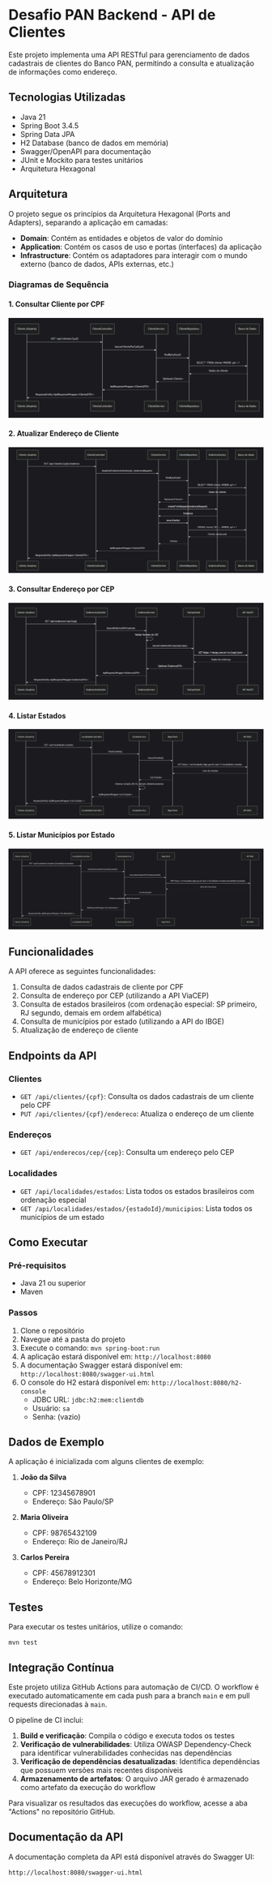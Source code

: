 # Desafio PAN Backend - API de Clientes

Este projeto implementa uma API RESTful para gerenciamento de dados cadastrais de clientes do Banco PAN, permitindo a consulta e atualização de informações como endereço.

## Tecnologias Utilizadas

- Java 21
- Spring Boot 3.4.5
- Spring Data JPA
- H2 Database (banco de dados em memória)
- Swagger/OpenAPI para documentação
- JUnit e Mockito para testes unitários
- Arquitetura Hexagonal

## Arquitetura

O projeto segue os princípios da Arquitetura Hexagonal (Ports and Adapters), separando a aplicação em camadas:

- **Domain**: Contém as entidades e objetos de valor do domínio
- **Application**: Contém os casos de uso e portas (interfaces) da aplicação
- **Infrastructure**: Contém os adaptadores para interagir com o mundo externo (banco de dados, APIs externas, etc.)

### Diagramas de Sequência

#### 1. Consultar Cliente por CPF

![diagrama-consultar.png](diagrama-consultar.png)


#### 2. Atualizar Endereço de Cliente

![diagrama-put-clientes.png](diagrama-put-clientes.png)

#### 3. Consultar Endereço por CEP

![diagrama-consultar-endereco-cep.png](diagrama-consultar-endereco-cep.png)

#### 4. Listar Estados

![diagrama-listar-estados.png](diagrama-listar-estados.png)

#### 5. Listar Municípios por Estado

![diagrama-listar-municipios-estados.png](diagrama-listar-municipios-estados.png)

## Funcionalidades

A API oferece as seguintes funcionalidades:

1. Consulta de dados cadastrais de cliente por CPF
2. Consulta de endereço por CEP (utilizando a API ViaCEP)
3. Consulta de estados brasileiros (com ordenação especial: SP primeiro, RJ segundo, demais em ordem alfabética)
4. Consulta de municípios por estado (utilizando a API do IBGE)
5. Atualização de endereço de cliente

## Endpoints da API

### Clientes

- `GET /api/clientes/{cpf}`: Consulta os dados cadastrais de um cliente pelo CPF
- `PUT /api/clientes/{cpf}/endereco`: Atualiza o endereço de um cliente

### Endereços

- `GET /api/enderecos/cep/{cep}`: Consulta um endereço pelo CEP

### Localidades

- `GET /api/localidades/estados`: Lista todos os estados brasileiros com ordenação especial
- `GET /api/localidades/estados/{estadoId}/municipios`: Lista todos os municípios de um estado

## Como Executar

### Pré-requisitos

- Java 21 ou superior
- Maven

### Passos

1. Clone o repositório
2. Navegue até a pasta do projeto
3. Execute o comando: `mvn spring-boot:run`
4. A aplicação estará disponível em: `http://localhost:8080`
5. A documentação Swagger estará disponível em: `http://localhost:8080/swagger-ui.html`
6. O console do H2 estará disponível em: `http://localhost:8080/h2-console`
   - JDBC URL: `jdbc:h2:mem:clientdb`
   - Usuário: `sa`
   - Senha: (vazio)

## Dados de Exemplo

A aplicação é inicializada com alguns clientes de exemplo:

1. **João da Silva**
   - CPF: 12345678901
   - Endereço: São Paulo/SP

2. **Maria Oliveira**
   - CPF: 98765432109
   - Endereço: Rio de Janeiro/RJ

3. **Carlos Pereira**
   - CPF: 45678912301
   - Endereço: Belo Horizonte/MG

## Testes

Para executar os testes unitários, utilize o comando:

```
mvn test
```

## Integração Contínua

Este projeto utiliza GitHub Actions para automação de CI/CD. O workflow é executado automaticamente em cada push para a branch `main` e em pull requests direcionadas à `main`.

O pipeline de CI inclui:

1. **Build e verificação**: Compila o código e executa todos os testes
2. **Verificação de vulnerabilidades**: Utiliza OWASP Dependency-Check para identificar vulnerabilidades conhecidas nas dependências
3. **Verificação de dependências desatualizadas**: Identifica dependências que possuem versões mais recentes disponíveis
4. **Armazenamento de artefatos**: O arquivo JAR gerado é armazenado como artefato da execução do workflow

Para visualizar os resultados das execuções do workflow, acesse a aba "Actions" no repositório GitHub.

## Documentação da API

A documentação completa da API está disponível através do Swagger UI:

```
http://localhost:8080/swagger-ui.html
```
